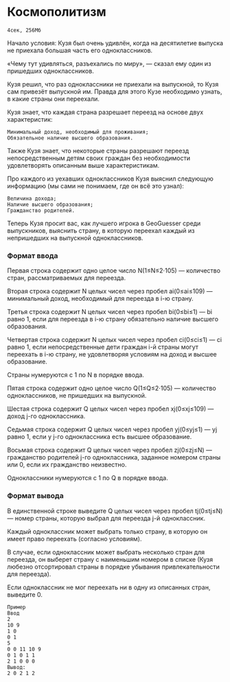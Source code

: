 # Космополитизм
    4сек, 256Мб

Начало условия: Кузя был очень удивлён, когда на десятилетие выпуска не приехала большая часть его одноклассников.

«Чему тут удивляться, разъехались по миру», — сказал ему один из пришедших одноклассников.

Кузя решил, что раз одноклассники не приехали на выпускной, то Кузя сам привезёт выпускной им. Правда для этого Кузе необходимо узнать, в какие страны они переехали.

Кузя знает, что каждая страна разрешает переезд на основе двух характеристик:

    Минимальный доход, необходимый для проживания;
    Обязательное наличие высшего образования.

Также Кузя знает, что некоторые страны разрешают переезд непосредственным детям своих граждан без необходимости удовлетворять описанным выше характеристикам.

Про каждого из уехавших одноклассников Кузя выяснил следующую информацию (мы сами не понимаем, где он всё это узнал):

    Величина дохода;
    Наличие высшего образования;
    Гражданство родителей.

Теперь Кузя просит вас, как лучшего игрока в GeoGuesser среди выпускников, выяснить страну, в которую переехал каждый из непришедших на выпускной одноклассников.

### Формат ввода
Первая строка содержит одно целое число N(1≤N≤2⋅105) — количество стран, рассматриваемых для переезда.

Вторая строка содержит N целых чисел через пробел ai(0≤ai≤109) — минимальный доход, необходимый для переезда в i-ю страну.

Третья строка содержит N целых чисел через пробел bi(0≤bi≤1) — bi равно 1, если для переезда в i-ю страну обязательно наличие высшего образования.

Четвертая строка содержит N целых чисел через пробел ci(0≤ci≤1) — ci равно 1, если непосредственные дети граждан i-й страны могут переехать в i-ю страну, не удовлетворяя условиям на доход и высшее образование.

Страны нумеруются с 1 по N в порядке ввода.

Пятая строка содержит одно целое число Q(1≤Q≤2⋅105) — количество одноклассников, не пришедших на выпускной.

Шестая строка содержит Q целых чисел через пробел xj(0≤xj≤109) — доход j-го одноклассника.

Седьмая строка содержит Q целых чисел через пробел yj(0≤yj≤1) — yj равно 1, если у j-го одноклассника есть высшее образование.

Восьмая строка содержит Q целых чисел через пробел zj(0≤zj≤N) — гражданство родителей j-го одноклассника, заданное номером страны или 0, если их гражданство неизвестно.

Одноклассники нумеруются с 1 по Q в порядке ввода.

### Формат вывода
В единственной строке выведите Q целых чисел через пробел tj(0≤tj≤N) — номер страны, которую выбрал для переезда j-й одноклассник.

Каждый одноклассник может выбрать только страну, в которую он имеет право переехать (согласно условиям).

В случае, если одноклассник может выбрать несколько стран для переезда, он выберет страну с наименьшим номером в списке (Кузя любезно отсортировал страны в порядке убывания привлекательности для переезда).

Если одноклассник не мог переехать ни в одну из описанных стран, выведите 0.

    Пример
    Ввод
    2
    10 9
    1 0
    0 1
    5
    0 0 11 10 9
    0 1 0 1 1
    2 1 0 0 0
    Вывод:
    2 0 2 1 2 
